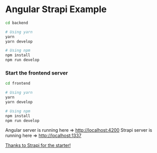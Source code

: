 # Angular Strapi Example

```bash
cd backend

# Using yarn
yarn
yarn develop

# Using npm
npm install
npm run develop
```

### Start the frontend server

```bash
cd frontend

# Using yarn
yarn
yarn develop

# Using npm
npm install
npm run develop
```

Angular server is running here => [http://localhost:4200](http://localhost:4200)
Strapi server is running here => [http://localhost:1337](http://localhost:1337)

[Thanks to Strapi for the starter!](https://strapi.io/blog/strapi-starter-angular-blog)
